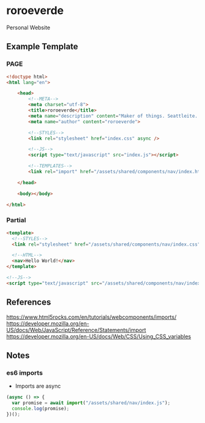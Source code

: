 # roroeverde

Personal Website

## Example Template

### PAGE

```html
<!doctype html>
<html lang="en">

    <head>
        <!--META-->
        <meta charset="utf-8">
        <title>roroeverde</title>
        <meta name="description" content="Maker of things. Seattleite. Hot mess.">
        <meta name="author" content="roroeverde">

        <!--STYLES-->
        <link rel="stylesheet" href="index.css" async />

        <!--JS-->
        <script type="text/javascript" src="index.js"></script>

        <!--TEMPLATES-->
        <link rel="import" href="/assets/shared/components/nav/index.html" async onload="onTemplateLoaded(this)" />

    </head>

    <body></body>

</html>
```

### Partial

```html
<template>
  <!--STYLES-->
  <link rel="stylesheet" href="/assets/shared/components/nav/index.css" async />

  <!--HTML-->
  <nav>Hello World!</nav>
</template>

<!--JS-->
<script type="text/javascript" src="/assets/shared/components/nav/index.js"></script>
```

## References

https://www.html5rocks.com/en/tutorials/webcomponents/imports/
https://developer.mozilla.org/en-US/docs/Web/JavaScript/Reference/Statements/import
https://developer.mozilla.org/en-US/docs/Web/CSS/Using_CSS_variables

## Notes

### es6 imports

- Imports are async

```js
(async () => {
  var promise = await import("/assets/shared/nav/index.js");
  console.log(promise);
})();
```
